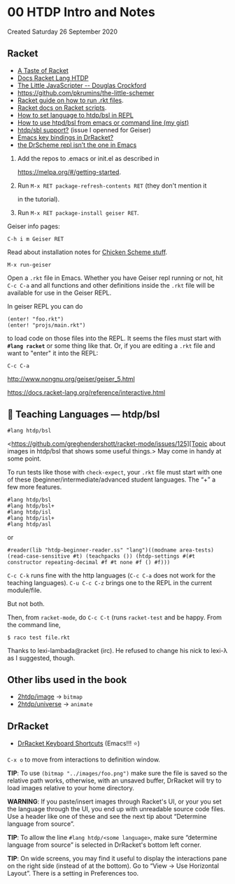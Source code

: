 # 00 HTDP Intro and Notes
Created Saturday 26 September 2020


Racket
------



* [A Taste of Racket](https://jeremykun.com/2011/10/02/a-taste-of-racket/)
* [Docs Racket Lang HTDP](http://docs.racket-lang.org/htdp/)
* [The Little JavaScripter -- Douglas Crockford](http://www.crockford.com/javascript/little.html)
* <https://github.com/pkrumins/the-little-schemer>
* [Racket guide on how to run .rkt files](https://docs.racket-lang.org/guide/intro.html).
* [Racket docs on Racket scripts](https://docs.racket-lang.org/guide/scripts.html).
* [How to set language to htdp/bsl in REPL](https://stackoverflow.com/questions/46045086/how-to-set-language-to-htdp-bsl-in-repl)
* [How to use htpd/bsl from emacs or command line (my gist)](https://gist.github.com/FernandoBasso/c3f772fff707af3cd2c592e60af77529)
* [htdp/sbl support?](https://gitlab.com/jaor/geiser/-/issues/193) (issue I openned for Geiser)
* [Emacs key bindings in DrRacket?](https://stackoverflow.com/questions/25711372/emacs-key-bindings-in-drracket)
* [the DrScheme repl isn’t the one in Emacs](https://blog.racket-lang.org/2009/03/the-drscheme-repl-isnt-the-one-in-emacs.html)




1. Add the repos to .emacs or init.el as described in

   <https://melpa.org/#/getting-started>.

2. Run `M-x RET package-refresh-contents RET` (they don't mention it

   in the tutorial).

3. Run `M-x RET package-install geiser RET`.


Geiser info pages:

	C-h i m Geiser RET

Read about installation notes for [Chicken Scheme stuff](http://www.nongnu.org/geiser/geiser_2.html#Installation).

	M-x run-geiser

Open a ``.rkt`` file in Emacs. Whether you have Geiser repl running or not, hit ``C-c C-a`` and all functions and other definitions inside the ``.rkt`` file will be available for use in the Geiser REPL.

In geiser REPL you can do

	(enter! "foo.rkt")
	(enter! "projs/main.rkt")


to load code on those files into the REPL. It seems the files must start with **``#lang racket``** or some thing like that.  Or, if you are editing a ``.rkt`` file and want to "enter" it into the REPL:

	C-c C-a

<http://www.nongnu.org/geiser/geiser_5.html>


<https://docs.racket-lang.org/reference/interactive.html>


📖️ Teaching Languages — htdp/bsl
--------------------------------

	#lang htdp/bsl

<https://github.com/greghendershott/racket-mode/issues/125][Topic about images in htdp/bsl that shows some useful things.> May come in handy at some point.

To run tests like those with ``check-expect``, your ``.rkt`` file must start with one of these (beginner/intermediate/advanced student languages. The “+” a few more features.

	#lang htdp/bsl
	#lang htdp/bsl+
	#lang htdp/isl
	#lang htdp/isl+
	#lang htdp/asl

or

``#reader(lib "htdp-beginner-reader.ss" "lang")((modname area-tests) (read-case-sensitive #t) (teachpacks ()) (htdp-settings #(#t constructor repeating-decimal #f #t none #f () #f)))``

``C-c C-k`` runs fine with the http languages (``C-c C-a`` does not work for the teaching languages).
``C-u C-c C-z`` brings one to the REPL in the current module/file.

But not both.

Then, from ``racket-mode``, do ``C-c C-t`` (runs ``racket-test`` and be happy. From the command line,

	$ raco test file.rkt

Thanks to lexi-lambada@racket (irc). He refused to change his nick to lexi-λ as I suggested, though.

Other libs used in the book
---------------------------


* [2htdp/image](https://docs.racket-lang.org/teachpack/2htdpimage.html) → ``bitmap``
* [2htdp/universe](https://docs.racket-lang.org/teachpack/2htdpuniverse.html) → ``animate``



DrRacket
--------


* [DrRacket Keyboard Shortcuts](https://docs.racket-lang.org/drracket/Keyboard_Shortcuts.html) (Emacs!!! ⭐️)

``C-x o`` to move from interactions to definition window.

**TIP**: To use ``(bitmap "../images/foo.png")`` make sure the file is saved so the relative path works, otherwise, with an unsaved buffer, DrRacket will try to load images relative to your home directory.

**WARNING**: If you paste/insert images through Racket's UI, or your you set the language through the UI, you end up with unreadable source code files. Use a header like one of these and see the next tip about “Determine language from source”.

**TIP**: To allow the line ``#lang htdp/<some language>``, make sure “determine language from source” is selected in DrRacket's bottom left corner.

**TIP**: On wide screens, you may find it useful to display the interactions pane on the right side (instead of at the bottom). Go to “View → Use Horizontal Layout”. There is a setting in Preferences too.











